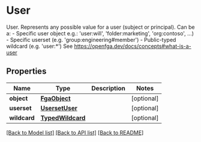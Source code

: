 # User

User.  Represents any possible value for a user (subject or principal). Can be a: - Specific user object e.g.: 'user:will', 'folder:marketing', 'org:contoso', ...) - Specific userset (e.g. 'group:engineering#member') - Public-typed wildcard (e.g. 'user:*')  See https://openfga.dev/docs/concepts#what-is-a-user

## Properties
Name | Type | Description | Notes
------------ | ------------- | ------------- | -------------
**object** | [**FgaObject**](FgaObject.md) |  | [optional] 
**userset** | [**UsersetUser**](UsersetUser.md) |  | [optional] 
**wildcard** | [**TypedWildcard**](TypedWildcard.md) |  | [optional] 

[[Back to Model list]](../README.md#documentation-for-models) [[Back to API list]](../README.md#documentation-for-api-endpoints) [[Back to README]](../README.md)


